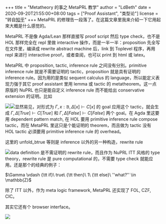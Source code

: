 +++
title = "Metatheory 的事之 MetaPRL 教学"
author = "LdBeth"
date = 2020-09-20T21:55:00+08:00
tags = ["Proof Assistant", "类型论"]
license = "转自[知乎](https://zhuanlan.zhihu.com/p/256408743)"
+++
MetaPRL 的修理告一段落了。在这篇文章里我来介紹一下它用起來大概是什么感觉的。

  


MetaPRL 不是像 Agda/Lean 那样直接写 proof script 然后 type check，也不是 HOL 那样完全在 repl 里做 interactive 操作，而是一半一半：proposition 先全写在文件里，编译成 rewrite abstract machine 后，link 到 Toplevel 程序，再用 repl 来进行 interactive proof，或者查阅，也可以 print 到 html 或 latex。

MetaPRL 中 proposition, tactic, inference rule 之间没有分別。primitive inference rule 就是不需要证明的 tactic，proposition 就是具有证明的 inference rule。因为用的是类似 sequent calculus 的 language，所以能定义表现力强于其它 proof assistant 里用 lemma 或 tactic 的 metatheorem。这一点原版的 NuPRL 也只是能自定义 inference rule 而不能给出 conservative extension 的证明。比如

![](v2-f31e4b7a311d0b352df97240c27fd430_b.jpg)![](v2-ab9bb61e1a25151e6295f900fd573d71_b.jpg)显然易见，对形式为 $\Gamma, x:\mathbb{B}, \Delta[x] \vdash C[x]$ 的 goal 应用这个 tactic，就会生成 $\Gamma, \Delta[True] \vdash C[True]$  和 $\Gamma, \Delta[False] \vdash C[False]$  两个 goal。在 Agda 里这要用 dependent pattern match, 在 HOL 要用 primitive inference rule compose tactic，而在 MetaPRL 里这只是个能证明的 theorem，而且做为 tactic 没有 HOL tactic 必須要用 primitive inference rule 的 overhead。

这里的 unfold_btrue 等则是 inference 以外的另一种构造，rewrite rule

![](v2-cf5588a7abb89eace06a5ff0de1dec9d_b.jpg)data definition 是不需证明的 rewrite rule，而且作为 NuPRL ITT 风格的 type theory，rewrite rule 是 pure computational 的，不需要 type check 就能应用。还是那个的经典的例子：

$\Gamma \vdash {\tt if}\ true\ {\tt then}\ 1\ {\tt else}\ ''what?'' \in \mathbb{Z}$ 

除了 ITT 以外，作为 meta logic framework, MetaPRL 还实现了 FOL, CZF, CIC。

其实它还有个 browser interface。

![](v2-32570deab07e55e0e8e22f49a1fe49c0_b.jpg)

